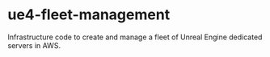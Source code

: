 # ue4-fleet-management
Infrastructure code to create and manage a fleet of Unreal Engine dedicated servers in AWS.
